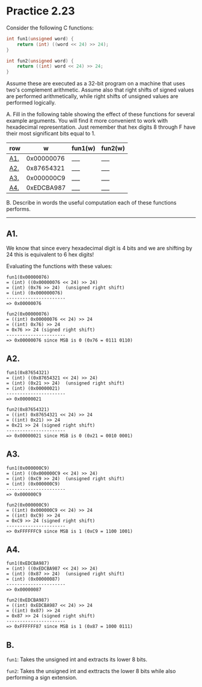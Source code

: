 # Practice 2.23

Consider the following C functions:

```c
int fun1(unsigned word) {
    return (int) ((word << 24) >> 24);
}

int fun2(unsigned word) {
    return ((int) word << 24) >> 24;
}
```

Assume these are executed as a 32-bit program on a machine that uses two's complement arithmetic. Assume also that right shifts of signed values are performed arithmetically, while right shifts of unsigned values are performed logically.

A. Fill in the following table showing the effect of these functions for several example arguments. You will find it more convenient to work with hexadecimal representation. Just remember that hex digits 8 through F have their most significant bits equal to 1.

| row     | w          | fun1(w) | fun2(w) |
| ------- | ---------- | ------- | --------|
| [A1.](#a1)| 0x00000076 | ___     | ___     | 
| [A2.](#a2)| 0x87654321 | ___     | ___     | 
| [A3.](#a3)| 0x000000C9 | ___     | ___     |  
| [A4.](#a4)| 0xEDCBA987 | ___     | ___     | 

B. Describe in words the useful computation each of these functions performs.

---

## A1.
We know that since every hexadecimal digit is 4 bits and we are shifting by 24 this is equivalent to 6 hex digits!

Evaluating the functions with these values:

```
fun1(0x00000076)
= (int) ((0x00000076 << 24) >> 24)
= (int) (0x76 >> 24)  (unsigned right shift)
= (int) (0x000000076)
----------------------
=> 0x00000076
```

```
fun2(0x00000076)
= ((int) 0x00000076 << 24) >> 24
= ((int) 0x76) >> 24
= 0x76 >> 24 (signed right shift)
----------------------
=> 0x00000076 since MSB is 0 (0x76 = 0111 0110)
```

## A2.

```
fun1(0x87654321)
= (int) ((0x87654321 << 24) >> 24)
= (int) (0x21 >> 24)  (unsigned right shift)
= (int) (0x00000021)
----------------------
=> 0x00000021
```

```
fun2(0x87654321)
= ((int) 0x87654321 << 24) >> 24
= ((int) 0x21) >> 24
= 0x21 >> 24 (signed right shift)
----------------------
=> 0x00000021 since MSB is 0 (0x21 = 0010 0001)
```

## A3.

```
fun1(0x000000C9)
= (int) ((0x000000C9 << 24) >> 24)
= (int) (0xC9 >> 24)  (unsigned right shift)
= (int) (0x000000C9)
----------------------
=> 0x000000C9
```

```
fun2(0x000000C9)
= ((int) 0x000000C9 << 24) >> 24
= ((int) 0xC9) >> 24
= 0xC9 >> 24 (signed right shift)
----------------------
=> 0xFFFFFFC9 since MSB is 1 (0xC9 = 1100 1001)
```

## A4.

```
fun1(0xEDCBA987)
= (int) ((0xEDCBA987 << 24) >> 24)
= (int) (0x87 >> 24)  (unsigned right shift)
= (int) (0x00000087)
----------------------
=> 0x00000087
```

```
fun2(0xEDCBA987)
= ((int) 0xEDCBA987 << 24) >> 24
= ((int) 0x87) >> 24
= 0x87 >> 24 (signed right shift)
----------------------
=> 0xFFFFFF87 since MSB is 1 (0x87 = 1000 0111)
```

## B.

`fun1`: Takes the unsigned int and extracts its lower 8 bits.

`fun2`: Takes the unsigned int and exttracts the lower 8 bits while also performing a sign extension.

